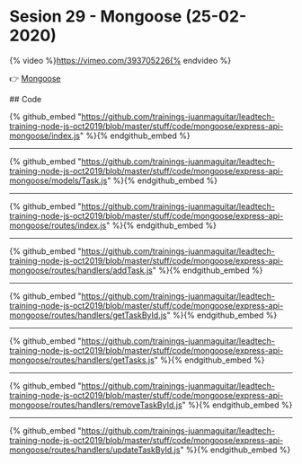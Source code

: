# Sesion 29 - Mongoose (25-02-2020) 

{% video %}https://vimeo.com/393705226{% endvideo %}

👉 [Mongoose](https://mongoosejs.com/) 


## Code

{% github_embed "https://github.com/trainings-juanmaguitar/leadtech-training-node-js-oct2019/blob/master/stuff/code/mongoose/express-api-mongoose/index.js" %}{% endgithub_embed %}

---

{% github_embed "https://github.com/trainings-juanmaguitar/leadtech-training-node-js-oct2019/blob/master/stuff/code/mongoose/express-api-mongoose/models/Task.js" %}{% endgithub_embed %}

---

{% github_embed "https://github.com/trainings-juanmaguitar/leadtech-training-node-js-oct2019/blob/master/stuff/code/mongoose/express-api-mongoose/routes/index.js" %}{% endgithub_embed %}

---

{% github_embed "https://github.com/trainings-juanmaguitar/leadtech-training-node-js-oct2019/blob/master/stuff/code/mongoose/express-api-mongoose/routes/handlers/addTask.js" %}{% endgithub_embed %}

---

{% github_embed "https://github.com/trainings-juanmaguitar/leadtech-training-node-js-oct2019/blob/master/stuff/code/mongoose/express-api-mongoose/routes/handlers/getTaskById.js" %}{% endgithub_embed %}

---

{% github_embed "https://github.com/trainings-juanmaguitar/leadtech-training-node-js-oct2019/blob/master/stuff/code/mongoose/express-api-mongoose/routes/handlers/getTasks.js" %}{% endgithub_embed %}

---

{% github_embed "https://github.com/trainings-juanmaguitar/leadtech-training-node-js-oct2019/blob/master/stuff/code/mongoose/express-api-mongoose/routes/handlers/removeTaskById.js" %}{% endgithub_embed %}

---

{% github_embed "https://github.com/trainings-juanmaguitar/leadtech-training-node-js-oct2019/blob/master/stuff/code/mongoose/express-api-mongoose/routes/handlers/updateTaskById.js" %}{% endgithub_embed %}
